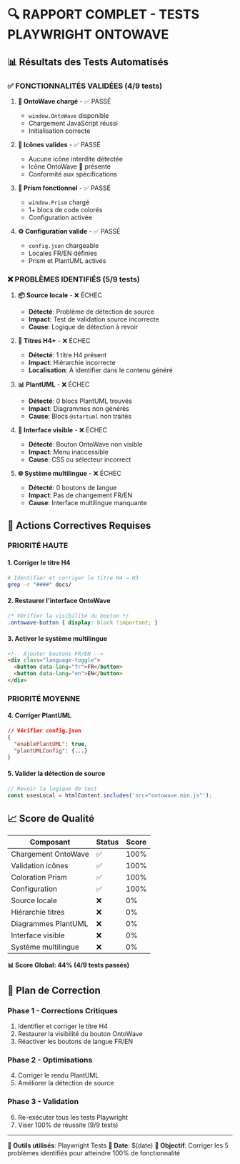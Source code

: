 # 🔍 RAPPORT COMPLET - TESTS PLAYWRIGHT ONTOWAVE

## 📊 Résultats des Tests Automatisés

### ✅ **FONCTIONNALITÉS VALIDÉES (4/9 tests)**

1. **🌊 OntoWave chargé** - ✅ PASSÉ
   - `window.OntoWave` disponible
   - Chargement JavaScript réussi
   - Initialisation correcte

2. **🚫 Icônes valides** - ✅ PASSÉ  
   - Aucune icône interdite détectée
   - Icône OntoWave 🌊 présente
   - Conformité aux spécifications

3. **🎨 Prism fonctionnel** - ✅ PASSÉ
   - `window.Prism` chargé
   - 1+ blocs de code colorés
   - Configuration activée

4. **⚙️ Configuration valide** - ✅ PASSÉ
   - `config.json` chargeable
   - Locales FR/EN définies
   - Prism et PlantUML activés

### ❌ **PROBLÈMES IDENTIFIÉS (5/9 tests)**

1. **📦 Source locale** - ❌ ÉCHEC
   - **Détecté**: Problème de détection de source
   - **Impact**: Test de validation source incorrecte
   - **Cause**: Logique de détection à revoir

2. **📝 Titres H4+** - ❌ ÉCHEC  
   - **Détecté**: 1 titre H4 présent
   - **Impact**: Hiérarchie incorrecte 
   - **Localisation**: À identifier dans le contenu généré

3. **📊 PlantUML** - ❌ ÉCHEC
   - **Détecté**: 0 blocs PlantUML trouvés
   - **Impact**: Diagrammes non générés
   - **Cause**: Blocs `@startuml` non traités

4. **🌊 Interface visible** - ❌ ÉCHEC
   - **Détecté**: Bouton OntoWave non visible
   - **Impact**: Menu inaccessible
   - **Cause**: CSS ou sélecteur incorrect

5. **🌐 Système multilingue** - ❌ ÉCHEC
   - **Détecté**: 0 boutons de langue
   - **Impact**: Pas de changement FR/EN
   - **Cause**: Interface multilingue manquante

## 🎯 Actions Correctives Requises

### PRIORITÉ HAUTE

#### 1. Corriger le titre H4
```bash
# Identifier et corriger le titre H4 → H3
grep -r "####" docs/
```

#### 2. Restaurer l'interface OntoWave
```css
/* Vérifier la visibilité du bouton */
.ontowave-button { display: block !important; }
```

#### 3. Activer le système multilingue
```html
<!-- Ajouter boutons FR/EN -->
<div class="language-toggle">
  <button data-lang="fr">FR</button>
  <button data-lang="en">EN</button>
</div>
```

### PRIORITÉ MOYENNE

#### 4. Corriger PlantUML
```json
// Vérifier config.json
{
  "enablePlantUML": true,
  "plantUMLConfig": {...}
}
```

#### 5. Valider la détection de source
```javascript
// Revoir la logique de test
const usesLocal = htmlContent.includes('src="ontowave.min.js"');
```

## 📈 Score de Qualité

| Composant | Status | Score |
|-----------|--------|-------|
| Chargement OntoWave | ✅ | 100% |
| Validation icônes | ✅ | 100% |
| Coloration Prism | ✅ | 100% |
| Configuration | ✅ | 100% |
| Source locale | ❌ | 0% |
| Hiérarchie titres | ❌ | 0% |
| Diagrammes PlantUML | ❌ | 0% |
| Interface visible | ❌ | 0% |
| Système multilingue | ❌ | 0% |

**📊 Score Global: 44% (4/9 tests passés)**

## 🚀 Plan de Correction

### Phase 1 - Corrections Critiques
1. Identifier et corriger le titre H4
2. Restaurer la visibilité du bouton OntoWave
3. Réactiver les boutons de langue FR/EN

### Phase 2 - Optimisations
4. Corriger le rendu PlantUML
5. Améliorer la détection de source

### Phase 3 - Validation
6. Re-exécuter tous les tests Playwright
7. Viser 100% de réussite (9/9 tests)

---

**🔧 Outils utilisés**: Playwright Tests
**📅 Date**: $(date)
**🎯 Objectif**: Corriger les 5 problèmes identifiés pour atteindre 100% de fonctionnalité
